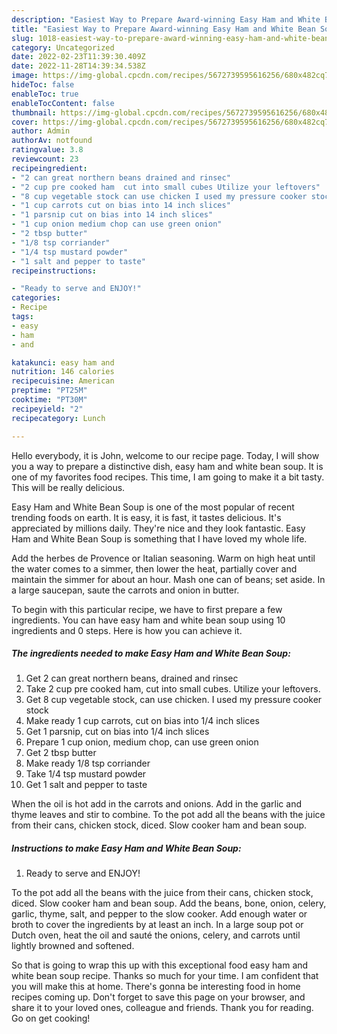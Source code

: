 ```yaml
---
description: "Easiest Way to Prepare Award-winning Easy Ham and White Bean Soup"
title: "Easiest Way to Prepare Award-winning Easy Ham and White Bean Soup"
slug: 1018-easiest-way-to-prepare-award-winning-easy-ham-and-white-bean-soup
category: Uncategorized
date: 2022-02-23T11:39:30.409Z
date: 2022-11-28T14:39:34.538Z
image: https://img-global.cpcdn.com/recipes/5672739595616256/680x482cq70/easy-ham-and-white-bean-soup-recipe-main-photo.jpg
hideToc: false
enableToc: true
enableTocContent: false
thumbnail: https://img-global.cpcdn.com/recipes/5672739595616256/680x482cq70/easy-ham-and-white-bean-soup-recipe-main-photo.jpg
cover: https://img-global.cpcdn.com/recipes/5672739595616256/680x482cq70/easy-ham-and-white-bean-soup-recipe-main-photo.jpg
author: Admin
authorAv: notfound
ratingvalue: 3.8
reviewcount: 23
recipeingredient:
- "2 can great northern beans drained and rinsec"
- "2 cup pre cooked ham  cut into small cubes Utilize your leftovers"
- "8 cup vegetable stock can use chicken I used my pressure cooker stock"
- "1 cup carrots cut on bias into 14 inch slices"
- "1 parsnip cut on bias into 14 inch slices"
- "1 cup onion medium chop can use green onion"
- "2 tbsp butter"
- "1/8 tsp corriander"
- "1/4 tsp mustard powder"
- "1 salt and pepper to taste"
recipeinstructions:

- "Ready to serve and ENJOY!"
categories:
- Recipe
tags:
- easy
- ham
- and

katakunci: easy ham and 
nutrition: 146 calories
recipecuisine: American
preptime: "PT25M"
cooktime: "PT30M"
recipeyield: "2"
recipecategory: Lunch

---
```



Hello everybody, it is John, welcome to our recipe page. Today, I will show you a way to prepare a distinctive dish, easy ham and white bean soup. It is one of my favorites food recipes. This time, I am going to make it a bit tasty. This will be really delicious.

Easy Ham and White Bean Soup is one of the most popular of recent trending foods on earth. It is easy, it is fast, it tastes delicious. It's appreciated by millions daily. They're nice and they look fantastic. Easy Ham and White Bean Soup is something that I have loved my whole life.

Add the herbes de Provence or Italian seasoning. Warm on high heat until the water comes to a simmer, then lower the heat, partially cover and maintain the simmer for about an hour. Mash one can of beans; set aside. In a large saucepan, saute the carrots and onion in butter.


To begin with this particular recipe, we have to first prepare a few ingredients. You can have easy ham and white bean soup using 10 ingredients and 0 steps. Here is how you can achieve it.

<!--inarticleads1-->

##### The ingredients needed to make Easy Ham and White Bean Soup:

1. Get 2 can great northern beans, drained and rinsec
1. Take 2 cup pre cooked ham,  cut into small cubes. Utilize your leftovers.
1. Get 8 cup vegetable stock, can use chicken. I used my pressure cooker stock
1. Make ready 1 cup carrots, cut on bias into 1/4 inch slices
1. Get 1 parsnip, cut on bias into 1/4 inch slices
1. Prepare 1 cup onion, medium chop, can use green onion
1. Get 2 tbsp butter
1. Make ready 1/8 tsp corriander
1. Take 1/4 tsp mustard powder
1. Get 1 salt and pepper to taste


When the oil is hot add in the carrots and onions. Add in the garlic and thyme leaves and stir to combine. To the pot add all the beans with the juice from their cans, chicken stock, diced. Slow cooker ham and bean soup. 

<!--inarticleads2-->

##### Instructions to make Easy Ham and White Bean Soup:


1. Ready to serve and ENJOY!

To the pot add all the beans with the juice from their cans, chicken stock, diced. Slow cooker ham and bean soup. Add the beans, bone, onion, celery, garlic, thyme, salt, and pepper to the slow cooker. Add enough water or broth to cover the ingredients by at least an inch. In a large soup pot or Dutch oven, heat the oil and sauté the onions, celery, and carrots until lightly browned and softened. 

So that is going to wrap this up with this exceptional food easy ham and white bean soup recipe. Thanks so much for your time. I am confident that you will make this at home. There's gonna be interesting food in home recipes coming up. Don't forget to save this page on your browser, and share it to your loved ones, colleague and friends. Thank you for reading. Go on get cooking!
